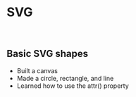 # SVG

&nbsp;

## **Basic SVG shapes**
  * Built a canvas
  * Made a circle, rectangle, and line
  * Learned how to use the attr() property 

